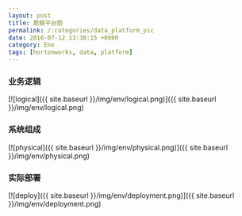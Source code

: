 ```yaml
---
layout: post
title: 数据平台图
permalink: /:categories/data_platform_pic
date: 2016-07-12 13:30:15 +0800
category: Env
tags: [hortonworks, data, platform]
---
```


### 业务逻辑

[![logical]({{ site.baseurl }}/img/env/logical.png)]({{ site.baseurl }}/img/env/logical.png)

### 系统组成

[![physical]({{ site.baseurl }}/img/env/physical.png)]({{ site.baseurl }}/img/env/physical.png)

### 实际部署

[![deploy]({{ site.baseurl }}/img/env/deployment.png)]({{ site.baseurl }}/img/env/deployment.png)
